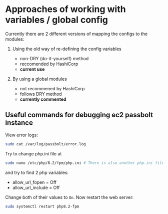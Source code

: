 # Approaches of working with variables / global config

Currently there are 2 different versions of mapping the configs to the modules:

1. Using the old way of re-defining the config variables
    - non-DRY (do-it-yourself) method
    - reccomended by HashiCorp
    - **current use**

2. By using a global modules
    - not recommened by HashiCorp
    - follows DRY method
    - **currently commented**




## Useful commands for debugging ec2 passbolt instance

View error logs:

```bash
sudo cat /var/log/passbolt/error.log
```

Try to change php.ini file at

```bash
sudo nano /etc/php/8.2/fpm/php.ini # There is also another php.ini file at 8.2/cli/php.ini if for some reason the first file change doesn't help
```

and try to find 2 php variables:

- allow_url_fopen = Off
- allow_url_include = Off

Change both of their values to `On`.
Now restart the web server:

```bash
sudo systemctl restart php8.2-fpm
```
